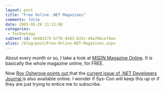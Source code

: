 ```yaml
---
layout: post
title: "Free Online .NET Magazines"
comments: false
date: 2003-05-28 11:13:00
categories:
 - Technology
subtext-id: e6d83172-bffb-4583-b33c-d4a76bcefdaa
alias: /blog/post/Free-Online-NET-Magazines.aspx
---
```



About every month or so, I take a look at [MSDN Magazine Online](http://msdn.microsoft.com/msdnmag). It is basically the whole magazine online, for FREE.

Now [Roy Osherove points out ](http://dotnetweblogs.com/rosherove/posts/7672.aspx)that the [current issue of .NET Developers Journal ](http://www.sys-con.com/dotnet/archivesc.cfm?volume=01&Issue=05)is also available online. I wonder if Sys-Con will keep this up or if they are just trying to entice me to subscribe.
